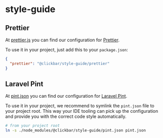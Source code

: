 # style-guide

## Prettier

At [prettier.js](./prettier.js) you can find our configuration for [Prettier](https://prettier.io).

To use it in your project, just add this to your `package.json`:

```json
{
  "prettier": "@clickbar/style-guide/prettier"
}
```

## Laravel Pint

At [pint.json](./pint.json) you can find our configuration for [Laravel Pint](https://github.com/laravel/pint).

To use it in your project, we recommend to symlink the `pint.json` file to your project root.
This way your IDE tooling can pick up the configuration and provide you with the correct code style automatically.

```bash
# from your project root
ln -s ./node_modules/@clickbar/style-guide/pint.json pint.json
```
